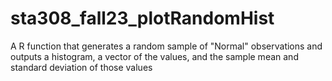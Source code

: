 # sta308_fall23_plotRandomHist

A R function that generates a random sample of "Normal" observations and outputs a histogram, a vector of the values, and the sample mean and standard deviation of those values